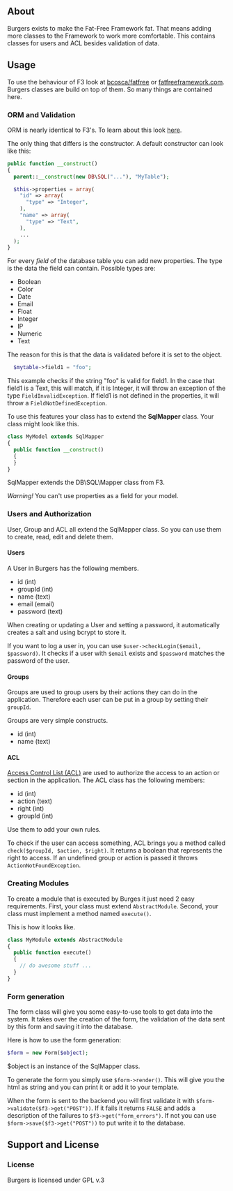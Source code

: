 ## About
Burgers exists to make the Fat-Free Framework fat.
That means adding more classes to the Framework to work more comfortable.
This contains classes for users and ACL besides validation of data.

## Usage
To use the behaviour of F3 look at [bcosca/fatfree](https://github.com/bcosca/fatfree) or [fatfreeframework.com](fatfreeframework.com).
Burgers classes are build on top of them.
So many things are contained here.

### ORM and Validation
ORM is nearly identical to F3's.
To learn about this look [here](https://github.com/bcosca/fatfree#databases).

The only thing that differs is the constructor.
A default constructor can look like this:

```php
public function __construct() 
{
  parent::__construct(new DB\SQL("..."), "MyTable");

  $this->properties = array(
    "id" => array(
      "type" => "Integer",
    ),
    "name" => array(
      "type" => "Text",
    ),
    ...
  );
}
```

For every *field* of the database table you can add new properties.
The type is the data the field can contain.
Possible types are:

* Boolean
* Color
* Date
* Email
* Float
* Integer
* IP
* Numeric
* Text

The reason for this is that the data is validated before it is set to the object.

```php
  $mytable->field1 = "foo";
```

This example checks if the string "foo" is valid for field1.
In the case that field1 is a Text, this will match, if it is Integer, it will throw an exception of the type `FieldInvalidException`.
If field1 is not defined in the properties, it will throw a `FieldNotDefinedException`.

To use this features your class has to extend the **SqlMapper** class.
Your class might look like this.

```php
class MyModel extends SqlMapper
{
  public function __construct()
  {
  }
}
```

SqlMapper extends the DB\SQL\Mapper class from F3.

*Warning!* You can't use properties as a field for your model.

### Users and Authorization
User, Group and ACL all extend the SqlMapper class.
So you can use them to create, read, edit and delete them.

#### Users
A User in Burgers has the following members.

* id (int)
* groupId (int)
* name (text)
* email (email)
* password (text)

When creating or updating a User and setting a password, it automatically creates a salt and using bcrypt to store it.

If you want to log a user in, you can use `$user->checkLogin($email, $password)`.
It checks if a user with `$email` exists and `$password` matches the password of the user.

#### Groups
Groups are used to group users by their actions they can do in the application.
Therefore each user can be put in a group by setting their `groupId`.

Groups are very simple constructs.

* id (int)
* name (text)

#### ACL
[Access Control List (ACL)](https://en.wikipedia.org/wiki/Access_control_list) are used to authorize the access to an action or section in the application.
The ACL class has the following members:

* id (int)
* action (text)
* right (int)
* groupId (int)

Use them to add your own rules.

To check if the user can access something, ACL brings you a method called `check($groupId, $action, $right)`.
It returns a boolean that represents the right to access.
If an undefined group or action is passed it throws `ActionNotFoundException`.

### Creating Modules
To create a module that is executed by Burges it just need 2 easy requirements.
First, your class must extend `AbstractModule`.
Second, your class must implement a method named `execute()`.

This is how it looks like.

```php
class MyModule extends AbstractModule
{
  public function execute()
  {
    // do awesome stuff ...
  }
}
```

### Form generation
The form class will give you some easy-to-use tools to get data into the system.
It takes over the creation of the form, the validation of the data sent by this form and saving it into the database.

Here is how to use the form generation:

```php
$form = new Form($object);
```

$object is an instance of the SqlMapper class.

To generate the form you simply use `$form->render()`.
This will give you the html as string and you can print it or add it to your template.

When the form is sent to the backend you will first validate it with `$form->validate($f3->get("POST"))`.
If it fails it returns `FALSE` and adds a description of the failures to `$f3->get("form_errors")`.
If not you can use `$form->save($f3->get("POST"))` to put write it to the database.

## Support and License

### License
Burgers is licensed under GPL v.3
